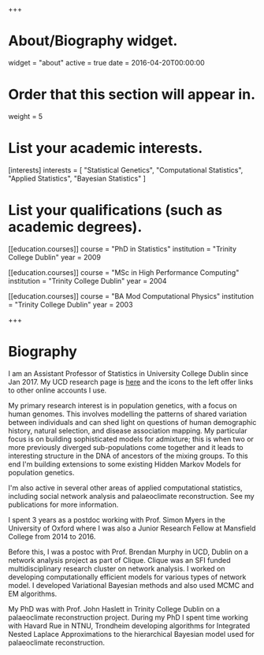 +++
# About/Biography widget.
widget = "about"
active = true
date = 2016-04-20T00:00:00

# Order that this section will appear in.
weight = 5

# List your academic interests.
[interests]
  interests = [
    "Statistical Genetics",
    "Computational Statistics",
    "Applied Statistics",
    "Bayesian Statistics"
  ]

# List your qualifications (such as academic degrees).
[[education.courses]]
  course = "PhD in Statistics"
  institution = "Trinity College Dublin"
  year = 2009

[[education.courses]]
  course = "MSc in High Performance Computing"
  institution = "Trinity College Dublin"
  year = 2004

[[education.courses]]
  course = "BA Mod Computational Physics"
  institution = "Trinity College Dublin"
  year = 2003
 
+++

# Biography
I am an Assistant Professor of Statistics in University College Dublin since Jan 2017. 
My UCD research page is <a href="http://www.ucd.ie/research/people/mathematicsstatistics/drmichaelsalter-townshend/">here</a>
and the icons to the left offer links to other online accounts I use. 


My primary research interest is in population genetics, with a focus on human genomes. This involves modelling the patterns of shared variation between individuals and can shed light on questions of human demographic history, natural selection, and disease association mapping. My particular focus is on building sophisticated models for admixture; this is when two or more previously diverged sub-populations come together and it leads to interesting structure in the DNA of ancestors of the mixing groups. To this end I'm building extensions to some existing Hidden Markov Models for population genetics. 

I'm also active in several other areas of applied computational statistics, including social network analysis and palaeoclimate reconstruction. See my publications for more information. 

I spent 3 years as a postdoc working with Prof. Simon Myers in the University of Oxford where I was also a Junior Research Fellow at Mansfield College from 2014 to 2016. 

Before this, I was a postoc with Prof. Brendan Murphy in UCD, Dublin on a network analysis project as part of Clique. Clique was an SFI funded multidisciplinary research cluster on network analysis. I worked on developing computationally efficient models for various types of network model. I developed Variational Bayesian methods and also used MCMC and EM algorithms. 

My PhD was with Prof. John Haslett in Trinity College Dublin on a palaeoclimate reconstruction project. During my PhD I spent time working with Havard Rue in NTNU, Trondheim developing algorithms for Integrated Nested Laplace Approximations to the hierarchical Bayesian model used for palaeoclimate reconstruction. 
